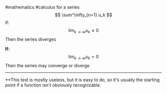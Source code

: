 #mathematics #calculus 
for a series
$$
\sum^\infty_{n=1} u_k
$$
If:
$$
\lim_{k\to\infty}u_k\neq0
$$
Then the series diverges

**If:**
$$
\lim_{k\to\infty}u_k=0
$$
Then the series may converge or diverge

---
**This test is mostly useless, but it is easy to do, so it's usually the starting point if a function isn't obviously recognizable. 